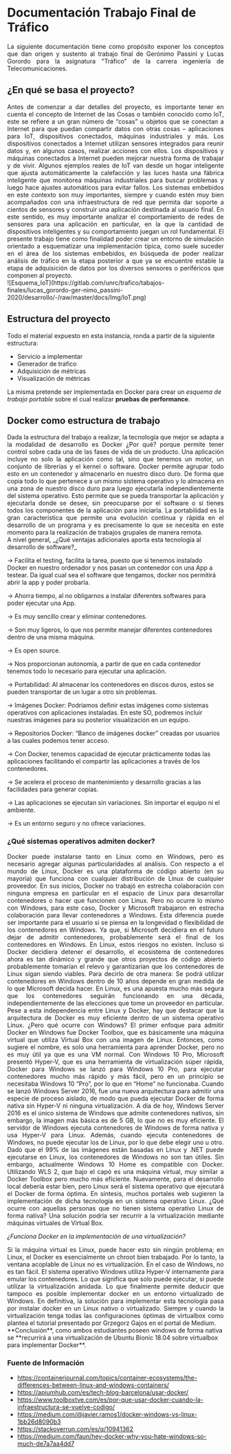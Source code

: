 # Documentación Trabajo Final de Tráfico

<div style="text-align:justify">La siguiente documentación tiene como propósito exponer los conceptos que dan origen y sustento al trabajo final de Gerónimo Passini y Lucas Gorordo para la asignatura "Tráfico" de la carrera ingeniería de Telecomunicaciones.
</div> 

## ¿En qué se basa el proyecto?
<div style="text-align:justify">Antes de comenzar a dar detalles del proyecto, es importante tener en cuenta el concepto de Internet de las Cosas o también conocido como IoT, este se refiere a un gran número de “cosas” u objetos que se conectan a Internet para que puedan compartir datos con otras cosas – aplicaciones para IoT, dispositivos conectados, máquinas industriales y más. Los dispositivos conectados a Internet utilizan sensores integrados para reunir datos y, en algunos casos, realizar acciones con ellos. Los dispositivos y máquinas conectados a Internet pueden mejorar nuestra forma de trabajar y de vivir. Algunos ejemplos reales de IoT van desde un hogar inteligente que ajusta automáticamente la calefacción y las luces hasta una fábrica inteligente que monitorea máquinas industriales para buscar problemas y luego hace ajustes automáticos para evitar fallos.
Los sistemas embebidos en este contexto son muy importantes, siempre y cuando estén muy bien acompañados con una infraestructura de red que permita dar soporte a cientos de sensores y construir una aplicación destinada al usuario final. En este sentido, es muy importante analizar el comportamiento de redes de sensores para una aplicación en particular, en la que la cantidad de dispositivos inteligentes y su comportamiento juegan un rol fundamental.
El presente trabajo tiene como finalidad poder crear un entorno de simulación orientado a esquematizar una implementación típica, como suele suceder en el área de los sistemas embebidos, en búsqueda de poder realizar análisis de tráfico en la etapa posterior a que ya se encuentre estable la etapa de adquisición de datos por los diversos sensores o periféricos que componen al proyecto. </div> 
![Esquema_IoT](https://gitlab.com/unrc/trafico/tabajos-finales/lucas_gorordo-ger-nimo_passini-2020/desarrollo/-/raw/master/docs/Img/IoT.png)

## Estructura del proyecto
 Todo el material expuesto en esta instancia, ronda a partir de la siguiente estructura:

* Servicio a implementar
* Generador de trafico 
* Adquisición de métricas
* Visualización de métricas

La misma pretende ser implementada en Docker para crear un _esquema de trabajo portable_ sobre el cual realizar **pruebas de performance**.

## Docker como estructura de trabajo

<div style="text-align:justify">Dada la estructura del trabajo a realizar, la tecnología que mejor se adapta a la modalidad de desarrollo es Docker ¿Por qué? porque permite tener control sobre cada una de las fases de vida de un producto. Una aplicación incluye no solo la aplicación como tal, sino que tenemos un motor, un conjunto de librerías y el kernel o software. Docker permite agrupar todo esto en un contenedor y almacenarlo en nuestro disco duro. De forma que copia todo lo que pertenece a un mismo sistema operativo y lo almacena en una zona de nuestro disco duro para luego ejecutarla independientemente del sistema operativo. Esto permite que se pueda transportar la aplicación y ejecutarla donde se desee, sin preocuparse por el software o si tienes todos los componentes de la aplicación para iniciarla. La portabilidad es la gran característica que permite una evolución continua y rápida en el desarrollo de un programa y es precisamente lo que se necesita en este momento para la realización de trabajos grupales de manera remota.</div> A nivel general, _¿Qué ventajas adicionales aporta esta tecnología al desarrollo de software?_ 

→  Facilita el testing, facilita la tarea, puesto que si tenemos instalado Docker en nuestro ordenador y nos pasan un contenedor con una App a testear. Da igual cual sea el software que tengamos, docker nos permitirá abrir la app y poder probarla.

→  Ahorra tiempo, al no obligarnos a instalar diferentes softwares para poder ejecutar una App.

→  Es muy sencillo crear y eliminar contenedores.

→  Son muy ligeros, lo que nos permite manejar diferentes contenedores dentro de una misma máquina.

→  Es open source.

→  Nos proporcionan autonomía, a partir de que en cada contenedor tenemos todo lo necesario para ejecutar una aplicación.

→  Portabilidad: Al almacenar los contenedores en discos duros, estos se pueden transportar de un lugar a otro sin problemas.

→  Imágenes Docker: Podríamos definir estas imágenes como sistemas operativos con aplicaciones instaladas. En este SO, podremos incluir nuestras imágenes para su posterior visualización en un equipo.

→  Repositorios Docker: “Banco de imágenes docker” creadas por usuarios a las cuales podemos tener acceso.

→  Con Docker, tenemos capacidad de ejecutar prácticamente todas las aplicaciones facilitando el compartir las aplicaciones a través de los contenedores.

→  Se acelera el proceso de mantenimiento y desarrollo gracias a las facilidades para generar copias.

→  Las aplicaciones se ejecutan sin variaciones. Sin importar el equipo ni el ambiente.

→  Es un entorno seguro y no ofrece variaciones.

### ¿Qué sistemas operativos admiten docker?

<div style="text-align:justify">Docker puede instalarse tanto en Linux como en Windows, pero es necesario agregar algunas particularidades al análisis. Con respecto a el mundo de Linux, Docker es una plataforma de código abierto (en su mayoría) que funciona con cualquier distribución de Linux de cualquier proveedor. En sus inicios, Docker no trabajó en estrecha colaboración con ninguna empresa en particular en el espacio de Linux para desarrollar contenedores o hacer que funcionen con Linux. Pero no ocurre lo mismo con Windows, para este caso, Docker y Microsoft trabajaron en estrecha colaboración para llevar contenedores a Windows. Esta diferencia puede ser importante para el usuario si se piensa en la longevidad o flexibilidad de los contenedores en Windows. Ya que, si Microsoft decidiera en el futuro dejar de admitir contenedores, probablemente será el final de los contenedores en Windows.
En Linux, estos riesgos no existen. Incluso si Docker decidiera detener el desarrollo, el ecosistema de contenedores ahora es tan dinámico y grande que otros proyectos de código abierto probablemente tomarían el relevo y garantizarían que los contenedores de Linux sigan siendo viables.
Para decirlo de otra manera: Se podrá utilizar contenedores en Windows dentro de 10 años depende en gran medida de lo que Microsoft decida hacer. En Linux, es una apuesta mucho más segura que los contenedores seguirán funcionando en una década, independientemente de las elecciones que tome un proveedor en particular. 
Pese a esta independencia entre Linux y Docker, hay que destacar que la arquitectura de Docker es muy eficiente dentro de un sistema operativo Linux. ¿Pero qué ocurre con Windows?
El primer enfoque para admitir Docker en Windows fue Docker Toolbox, que es básicamente una máquina virtual que utiliza Virtual Box con una imagen de Linux. Entonces, como sugiere el nombre, es solo una herramienta para aprender Docker, pero no es muy útil ya que es una VM normal.
Con Windows 10 Pro, Microsoft presentó Hyper-V, que es una herramienta de virtualización súper rápida, Docker para Windows se lanzó para Windows 10 Pro, para ejecutar contenedores mucho más rápido y más fácil, pero en un principio se necesitaba Windows 10 “Pro”, por lo que en “Home” no funcionaba. 
Cuando se lanzó Windows Server 2016, fue una nueva arquitectura para admitir una especie de proceso aislado, de modo que pueda ejecutar Docker de forma nativa sin Hyper-V ni ninguna virtualización. A día de hoy, Windows Server 2016 es el único sistema de Windows que admite contenedores nativos, sin embargo, la imagen más básica es de 5 GB, lo que no es muy eficiente. El servidor de Windows ejecuta contenedores de Windows de forma nativa y usa Hyper-V para Linux. Además, cuando ejecuta contenedores de Windows, no puede ejecutar los de Linux, por lo que debe elegir uno u otro. Dado que el 99% de las imágenes están basadas en Linux y .NET puede ejecutarse en Linux, los contenedores de Windows no son tan útiles.
Sin embargo, actualmente Windows 10 Home es compatible con Docker. Utilizando WLS 2, que bajo el capó es una máquina virtual, muy similar a Docker Toolbox pero mucho más eficiente. Nuevamente, para el desarrollo local debería estar bien, pero Linux será el sistema operativo que ejecutará el Docker de forma óptima.
En síntesis, muchos portales web sugieren la implementación de dicha tecnología en un sistema operativo Linux. ¿Qué ocurre con aquellas personas que no tienen sistema operativo Linux de forma nativa? Una solución podría ser recurrir a la virtualización mediante máquinas virtuales de Virtual Box.</div>

_¿Funciona Docker en la implementación de una virtualización?_

<div style="text-align:justify">Si la máquina virtual es Linux, puede hacer esto sin ningún problema; en Linux, el Docker es esencialmente un chroot bien trabajado. Por lo tanto, la ventana acoplable de Linux no es virtualización.
En el caso de Windows, no es tan fácil. El sistema operativo Windows utiliza Hyper-V internamente para emular los contenedores. Lo que significa que solo puede ejecutar, si puede utilizar la virtualización anidada. Lo que finalmente permite deducir que tampoco es posible implementar docker en un entorno virtualizado de Windows.
En definitiva, la solución para implementar esta tecnología pasa por instalar docker en un Linux nativo o virtualizado. Siempre y cuando la virtualización tenga todas las configuraciones óptimas de virtualbox como plantea el tutorial presentado por Grzegorz Gajos en el portal de Medium. 
</div> 
**Conclusión**, como ambos estudiantes poseen windows de forma nativa se **recurrirá a una virtualización de Ubuntu Bionic 18.04 sobre virtualbox para implementar Docker**.


### Fuente de Información

* https://containerjournal.com/topics/container-ecosystems/the-differences-between-linux-and-windows-containers/
* https://apiumhub.com/es/tech-blog-barcelona/usar-docker/
* https://www.toolboxtve.com/es/por-que-usar-docker-cuando-la-infraestructura-se-vuelve-codigo/
* https://medium.com/@javier.ramos1/docker-windows-vs-linux-1bb26d8090b3
* https://stackoverrun.com/es/q/10941362
* https://medium.com/faun/hey-docker-why-you-hate-windows-so-much-de7a7aa4dd7



